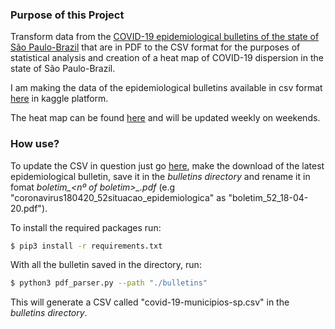 ### Purpose of this Project

Transform data from the [COVID-19 epidemiological bulletins of the state of São Paulo-Brazil](http://www.saude.sp.gov.br/cve-centro-de-vigilancia-epidemiologica-prof.-alexandre-vranjac/areas-de-vigilancia/doencas-de-transmissao-respiratoria/coronavirus-covid-19/situacao-epidemiologica) that are in PDF to the CSV format for the purposes of statistical analysis and creation of a heat map of COVID-19 dispersion in the state of São Paulo-Brazil.

I am making the data of the epidemiological bulletins available in csv format [here](https://www.kaggle.com/clovesgtx/covid19-municpios-de-so-paulo) in kaggle platform.

The heat map can be found [here](https://www.kaggle.com/clovesgtx/mapa-das-mortes-por-covid-19-em-s-o-paulo) and will be updated weekly on weekends.

### How use?

To update the CSV in question just go [here](http://www.saude.sp.gov.br/cve-centro-de-vigilancia-epidemiologica-prof.-alexandre-vranjac/areas-de-vigilancia/doencas-de-transmissao-respiratoria/coronavirus-covid-19/situacao-epidemiologica), make the download of the latest epidemiological bulletin, save it in the *bulletins directory* and rename it in fomat *boletim_<nº of boletim>_<date day-month-year>.pdf* (e.g "coronavirus180420_52situacao_epidemiologica" as "boletim_52_18-04-20.pdf").

To install the required packages run:

```sh
$ pip3 install -r requirements.txt
```
With all the bulletin saved in the directory, run:
```sh
$ python3 pdf_parser.py --path "./bulletins"
```
This will generate a CSV called "covid-19-municipios-sp.csv" in the *bulletins directory*.
